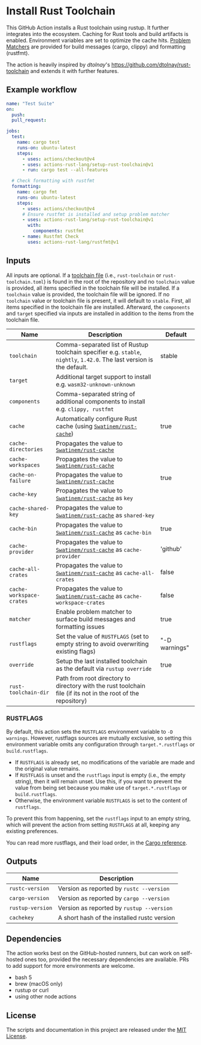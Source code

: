 # Install Rust Toolchain

This GitHub Action installs a Rust toolchain using rustup.
It further integrates into the ecosystem.
Caching for Rust tools and build artifacts is enabled.
Environment variables are set to optimize the cache hits.
[Problem Matchers] are provided for build messages (cargo, clippy) and formatting (rustfmt).

The action is heavily inspired by _dtolnay_'s <https://github.com/dtolnay/rust-toolchain> and extends it with further features.

## Example workflow

```yaml
name: "Test Suite"
on:
  push:
  pull_request:

jobs:
  test:
    name: cargo test
    runs-on: ubuntu-latest
    steps:
      - uses: actions/checkout@v4
      - uses: actions-rust-lang/setup-rust-toolchain@v1
      - run: cargo test --all-features

  # Check formatting with rustfmt
  formatting:
    name: cargo fmt
    runs-on: ubuntu-latest
    steps:
      - uses: actions/checkout@v4
      # Ensure rustfmt is installed and setup problem matcher
      - uses: actions-rust-lang/setup-rust-toolchain@v1
        with:
          components: rustfmt
      - name: Rustfmt Check
        uses: actions-rust-lang/rustfmt@v1
```

## Inputs

All inputs are optional.
If a [toolchain file](https://rust-lang.github.io/rustup/overrides.html#the-toolchain-file) (i.e., `rust-toolchain` or `rust-toolchain.toml`) is found in the root of the repository and no `toolchain` value is provided, all items specified in the toolchain file will be installed.
If a `toolchain` value is provided, the toolchain file will be ignored.
If no `toolchain` value or toolchain file is present, it will default to `stable`.
First, all items specified in the toolchain file are installed.
Afterward, the `components` and `target` specified via inputs are installed in addition to the items from the toolchain file.

| Name                     | Description                                                                                                             | Default       |
| ------------------------ | ----------------------------------------------------------------------------------------------------------------------- | ------------- |
| `toolchain`              | Comma-separated list of Rustup toolchain specifier e.g. `stable`, `nightly`, `1.42.0`. The last version is the default. | stable        |
| `target`                 | Additional target support to install e.g. `wasm32-unknown-unknown`                                                      |               |
| `components`             | Comma-separated string of additional components to install e.g. `clippy, rustfmt`                                       |               |
| `cache`                  | Automatically configure Rust cache (using [`Swatinem/rust-cache`])                                                      | true          |
| `cache-directories`      | Propagates the value to [`Swatinem/rust-cache`]                                                                         |               |
| `cache-workspaces`       | Propagates the value to [`Swatinem/rust-cache`]                                                                         |               |
| `cache-on-failure`       | Propagates the value to [`Swatinem/rust-cache`]                                                                         | true          |
| `cache-key`              | Propagates the value to [`Swatinem/rust-cache`] as `key`                                                                |               |
| `cache-shared-key`       | Propagates the value to [`Swatinem/rust-cache`] as `shared-key`                                                         |               |
| `cache-bin`              | Propagates the value to [`Swatinem/rust-cache`] as `cache-bin`                                                          | true          |
| `cache-provider`         | Propagates the value to [`Swatinem/rust-cache`] as `cache-provider`                                                     | 'github'      |
| `cache-all-crates`       | Propagates the value to [`Swatinem/rust-cache`] as `cache-all-crates`                                                   | false         |
| `cache-workspace-crates` | Propagates the value to [`Swatinem/rust-cache`] as `cache-workspace-crates`                                             | false         |
| `matcher`                | Enable problem matcher to surface build messages and formatting issues                                                  | true          |
| `rustflags`              | Set the value of `RUSTFLAGS` (set to empty string to avoid overwriting existing flags)                                  | "-D warnings" |
| `override`               | Setup the last installed toolchain as the default via `rustup override`                                                 | true          |
| `rust-toolchain-dir`     | Path from root directory to directory with the rust toolchain file (if its not in the root of the repository)           |               |

[`Swatinem/rust-cache`]: https://github.com/Swatinem/rust-cache

### RUSTFLAGS

By default, this action sets the `RUSTFLAGS` environment variable to `-D warnings`.
However, rustflags sources are mutually exclusive, so setting this environment variable omits any configuration through `target.*.rustflags` or `build.rustflags`.

- If `RUSTFLAGS` is already set, no modifications of the variable are made and the original value remains.
- If `RUSTFLAGS` is unset and the `rustflags` input is empty (i.e., the empty string), then it will remain unset.
  Use this, if you want to prevent the value from being set because you make use of `target.*.rustflags` or `build.rustflags`.
- Otherwise, the environment variable `RUSTFLAGS` is set to the content of `rustflags`.

To prevent this from happening, set the `rustflags` input to an empty string, which will
prevent the action from setting `RUSTFLAGS` at all, keeping any existing preferences.

You can read more rustflags, and their load order, in the [Cargo reference].

## Outputs

| Name             | Description                                 |
| ---------------- | ------------------------------------------- |
| `rustc-version`  | Version as reported by `rustc --version`    |
| `cargo-version`  | Version as reported by `cargo --version`    |
| `rustup-version` | Version as reported by `rustup --version`   |
| `cachekey`       | A short hash of the installed rustc version |

## Dependencies

The action works best on the GitHub-hosted runners, but can work on self-hosted ones too, provided the necessary dependencies are available.
PRs to add support for more environments are welcome.

- bash 5
- brew (macOS only)
- rustup or curl
- using other node actions

## License

The scripts and documentation in this project are released under the [MIT
License].

[MIT License]: LICENSE
[Problem Matchers]: https://github.com/actions/toolkit/blob/main/docs/problem-matchers.md
[Cargo reference]: https://doc.rust-lang.org/cargo/reference/config.html?highlight=unknown#buildrustflags
